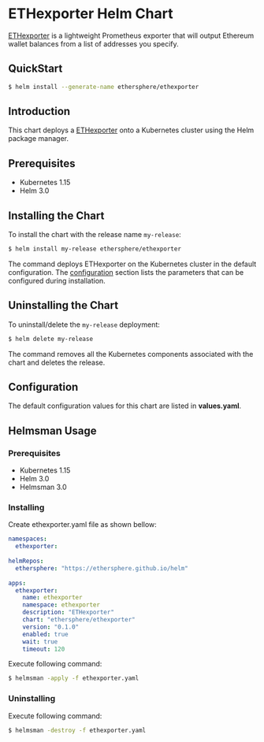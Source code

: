# ETHexporter Helm Chart

[ETHexporter](https://github.com/ethersphere/ethexporter) is a lightweight Prometheus exporter that will output Ethereum wallet balances from a list of addresses you specify.

## QuickStart

```bash
$ helm install --generate-name ethersphere/ethexporter
```

## Introduction

This chart deploys a [ETHexporter](https://github.com/ethersphere/ethexporter) onto a Kubernetes cluster using the Helm package manager.

## Prerequisites

* Kubernetes 1.15
* Helm 3.0

## Installing the Chart

To install the chart with the release name `my-release`:

```bash
$ helm install my-release ethersphere/ethexporter
```

The command deploys ETHexporter on the Kubernetes cluster in the default configuration. The [configuration](#configuration) section lists the parameters that can be configured during installation.

## Uninstalling the Chart

To uninstall/delete the `my-release` deployment:

```bash
$ helm delete my-release
```

The command removes all the Kubernetes components associated with the chart and deletes the release.

## Configuration

The default configuration values for this chart are listed in **values.yaml**.

## Helmsman Usage

### Prerequisites

* Kubernetes 1.15
* Helm 3.0
* Helmsman 3.0

### Installing

Create ethexporter.yaml file as shown bellow:

```yaml
namespaces:
  ethexporter:
    
helmRepos:
  ethersphere: "https://ethersphere.github.io/helm"
    
apps:
  ethexporter:
    name: ethexporter
    namespace: ethexporter
    description: "ETHexporter"
    chart: "ethersphere/ethexporter"
    version: "0.1.0"
    enabled: true
    wait: true
    timeout: 120

```

Execute following command:
```bash
$ helmsman -apply -f ethexporter.yaml 
```

### Uninstalling

Execute following command:
```bash
$ helmsman -destroy -f ethexporter.yaml 
```

